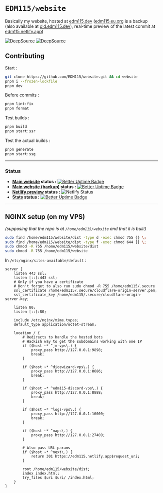 # `EDM115/website`
Basically my website, hosted at [edm115.dev](https://edm115.dev) ([edm115.eu.org](https://edm115.eu.org) is a backup (also available at [old.edm115.dev](https://old.edm115.dev)), real-time preview of the latest commit at [edm115.netlify.app](https://edm115.netlify.app))

[![DeepSource](https://app.deepsource.com/gh/EDM115/website.svg/?label=active+issues&show_trend=true&token=N0wq5KKIR-8bZ-Jsa88xTbRm)](https://app.deepsource.com/gh/EDM115/website/) [![DeepSource](https://app.deepsource.com/gh/EDM115/website.svg/?label=resolved+issues&show_trend=true&token=N0wq5KKIR-8bZ-Jsa88xTbRm)](https://app.deepsource.com/gh/EDM115/website/)

## Contributing
Start :
```bash
git clone https://github.com/EDM115/website.git && cd website
pnpm i --frozen-lockfile
pnpm dev
```

Before commits :
```bash
pnpm lint:fix
pnpm format
```

Test builds :
```bash
pnpm build
pnpm start:ssr
```

Test the actual builds :
```bash
pnpm generate
pnpm start:ssg
```

---

### Status
+ **[Main website](https://edm115.dev) status :** [![Better Uptime Badge](https://betteruptime.com/status-badges/v1/monitor/n6oc.svg)](https://up.edm115.dev/)
+ **[Main website (backup)](https://edm115.eu.org) status :** [![Better Uptime Badge](https://betteruptime.com/status-badges/v1/monitor/iker.svg)](https://up.edm115.dev/)
+ **[Netlify preview](https://edm115.netlify.app) status :** ![Netlify Status](https://api.netlify.com/api/v1/badges/6ffb8504-c2c9-4482-a56c-0efd83a3a4d6/deploy-status)
+ **[Stats](https://stats.edm115.dev/api?username=EDM115&count_private=true&show_icons=true&cache_seconds=1800&bg_color=30,833ab4,fd1d1d,fcb045&include_all_commits=True&title_color=fff&icon_color=fff&border_color=000&text_color=70ffff) status :** [![Better Uptime Badge](https://betteruptime.com/status-badges/v1/monitor/loog.svg)](https://up.edm115.dev/)

---

## NGINX setup (on my VPS)
*(supposing that the repo is at `/home/edm115/website` and that it is built)*  
```bash
sudo find /home/edm115/website/dist -type d -exec chmod 755 {} \;
sudo find /home/edm115/website/dist -type f -exec chmod 644 {} \;
sudo chmod -R 755 /home/edm115/website/dist
sudo chmod -R 755 /home/edm115/website
```
In `/etc/nginx/sites-available/default` :
```nginx
server {
    listen 443 ssl;
    listen [::]:443 ssl;
    # Only if you have a certificate
    # Don't forget to also run sudo chmod -R 755 /home/edm115/.secure
    ssl_certificate /home/edm115/.secure/cloudflare-origin-server.pem;
    ssl_certificate_key /home/edm115/.secure/cloudflare-origin-server.key;

    listen 80;
    listen [::]:80;

    include /etc/nginx/mime.types;
    default_type application/octet-stream;

    location / {
        # Redirects to handle the hosted bots
        # Hackish way to get the subdomains working with one IP
        if ($host ~* ^jm-vps\.) {
            proxy_pass http://127.0.0.1:9898;
            break;
        }

        if ($host ~* ^dicewizard-vps\.) {
            proxy_pass http://127.0.0.1:8686;
            break;
        }

        if ($host ~* ^edm115-discord-vps\.) {
            proxy_pass http://127.0.0.1:8888;
            break;
        }

        if ($host ~* ^logs-vps\.) {
            proxy_pass http://127.0.0.1:10000;
            break;
        }

        if ($host ~* ^maps\.) {
            proxy_pass http://127.0.0.1:27400;
        }

        # Also pass URL params
        if ($host ~* ^next\.) {
            return 301 https://edm115.netlify.app$request_uri;
        }

        root /home/edm115/website/dist;
        index index.html;
        try_files $uri $uri/ /index.html;
    }
}
```
